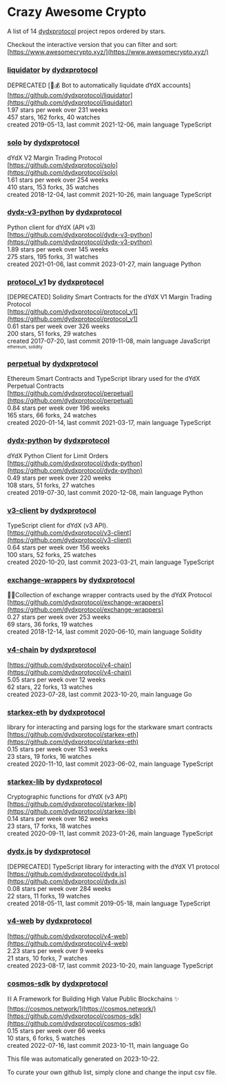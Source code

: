 # Crazy Awesome Crypto
A list of 14 [dydxprotocol](https://github.com/dydxprotocol) project repos ordered by stars.  

Checkout the interactive version that you can filter and sort: 
[https://www.awesomecrypto.xyz/](https://www.awesomecrypto.xyz/)  


### [liquidator](https://github.com/dydxprotocol/liquidator) by [dydxprotocol](https://github.com/dydxprotocol)  
DEPRECATED [:robot::moneybag: Bot to automatically liquidate dYdX accounts]  
[https://github.com/dydxprotocol/liquidator](https://github.com/dydxprotocol/liquidator)  
1.97 stars per week over 231 weeks  
457 stars, 162 forks, 40 watches  
created 2019-05-13, last commit 2021-12-06, main language TypeScript  


### [solo](https://github.com/dydxprotocol/solo) by [dydxprotocol](https://github.com/dydxprotocol)  
dYdX V2 Margin Trading Protocol  
[https://github.com/dydxprotocol/solo](https://github.com/dydxprotocol/solo)  
1.61 stars per week over 254 weeks  
410 stars, 153 forks, 35 watches  
created 2018-12-04, last commit 2021-10-26, main language TypeScript  


### [dydx-v3-python](https://github.com/dydxprotocol/dydx-v3-python) by [dydxprotocol](https://github.com/dydxprotocol)  
Python client for dYdX (API v3)  
[https://github.com/dydxprotocol/dydx-v3-python](https://github.com/dydxprotocol/dydx-v3-python)  
1.89 stars per week over 145 weeks  
275 stars, 195 forks, 31 watches  
created 2021-01-06, last commit 2023-01-27, main language Python  


### [protocol_v1](https://github.com/dydxprotocol/protocol_v1) by [dydxprotocol](https://github.com/dydxprotocol)  
[DEPRECATED] Solidity Smart Contracts for the dYdX V1 Margin Trading Protocol  
[https://github.com/dydxprotocol/protocol_v1](https://github.com/dydxprotocol/protocol_v1)  
0.61 stars per week over 326 weeks  
200 stars, 51 forks, 29 watches  
created 2017-07-20, last commit 2019-11-08, main language JavaScript  
<sub><sup>ethereum, solidity</sup></sub>


### [perpetual](https://github.com/dydxprotocol/perpetual) by [dydxprotocol](https://github.com/dydxprotocol)  
Ethereum Smart Contracts and TypeScript library used for the dYdX Perpetual Contracts  
[https://github.com/dydxprotocol/perpetual](https://github.com/dydxprotocol/perpetual)  
0.84 stars per week over 196 weeks  
165 stars, 66 forks, 24 watches  
created 2020-01-14, last commit 2021-03-17, main language TypeScript  


### [dydx-python](https://github.com/dydxprotocol/dydx-python) by [dydxprotocol](https://github.com/dydxprotocol)  
dYdX Python Client for Limit Orders  
[https://github.com/dydxprotocol/dydx-python](https://github.com/dydxprotocol/dydx-python)  
0.49 stars per week over 220 weeks  
108 stars, 51 forks, 27 watches  
created 2019-07-30, last commit 2020-12-08, main language Python  


### [v3-client](https://github.com/dydxprotocol/v3-client) by [dydxprotocol](https://github.com/dydxprotocol)  
TypeScript client for dYdX (v3 API).  
[https://github.com/dydxprotocol/v3-client](https://github.com/dydxprotocol/v3-client)  
0.64 stars per week over 156 weeks  
100 stars, 52 forks, 25 watches  
created 2020-10-20, last commit 2023-03-21, main language TypeScript  


### [exchange-wrappers](https://github.com/dydxprotocol/exchange-wrappers) by [dydxprotocol](https://github.com/dydxprotocol)  
💱🍬Collection of exchange wrapper contracts used by the dYdX Protocol  
[https://github.com/dydxprotocol/exchange-wrappers](https://github.com/dydxprotocol/exchange-wrappers)  
0.27 stars per week over 253 weeks  
69 stars, 36 forks, 19 watches  
created 2018-12-14, last commit 2020-06-10, main language Solidity  


### [v4-chain](https://github.com/dydxprotocol/v4-chain) by [dydxprotocol](https://github.com/dydxprotocol)  
  
[https://github.com/dydxprotocol/v4-chain](https://github.com/dydxprotocol/v4-chain)  
5.05 stars per week over 12 weeks  
62 stars, 22 forks, 13 watches  
created 2023-07-28, last commit 2023-10-20, main language Go  


### [starkex-eth](https://github.com/dydxprotocol/starkex-eth) by [dydxprotocol](https://github.com/dydxprotocol)  
library for interacting and parsing logs for the starkware smart contracts  
[https://github.com/dydxprotocol/starkex-eth](https://github.com/dydxprotocol/starkex-eth)  
0.15 stars per week over 153 weeks  
23 stars, 19 forks, 16 watches  
created 2020-11-10, last commit 2023-06-02, main language TypeScript  


### [starkex-lib](https://github.com/dydxprotocol/starkex-lib) by [dydxprotocol](https://github.com/dydxprotocol)  
Cryptographic functions for dYdX (v3 API)  
[https://github.com/dydxprotocol/starkex-lib](https://github.com/dydxprotocol/starkex-lib)  
0.14 stars per week over 162 weeks  
23 stars, 17 forks, 18 watches  
created 2020-09-11, last commit 2023-01-26, main language TypeScript  


### [dydx.js](https://github.com/dydxprotocol/dydx.js) by [dydxprotocol](https://github.com/dydxprotocol)  
[DEPRECATED] TypeScript library for interacting with the dYdX V1 protocol  
[https://github.com/dydxprotocol/dydx.js](https://github.com/dydxprotocol/dydx.js)  
0.08 stars per week over 284 weeks  
22 stars, 11 forks, 19 watches  
created 2018-05-11, last commit 2019-05-18, main language TypeScript  


### [v4-web](https://github.com/dydxprotocol/v4-web) by [dydxprotocol](https://github.com/dydxprotocol)  
  
[https://github.com/dydxprotocol/v4-web](https://github.com/dydxprotocol/v4-web)  
2.23 stars per week over 9 weeks  
21 stars, 10 forks, 7 watches  
created 2023-08-17, last commit 2023-10-20, main language TypeScript  


### [cosmos-sdk](https://github.com/dydxprotocol/cosmos-sdk) by [dydxprotocol](https://github.com/dydxprotocol)  
:chains: A Framework for Building High Value Public Blockchains :sparkles:  
[https://cosmos.network/](https://cosmos.network/)  
[https://github.com/dydxprotocol/cosmos-sdk](https://github.com/dydxprotocol/cosmos-sdk)  
0.15 stars per week over 66 weeks  
10 stars, 6 forks, 5 watches  
created 2022-07-16, last commit 2023-10-11, main language Go  


This file was automatically generated on 2023-10-22.  

To curate your own github list, simply clone and change the input csv file.  
